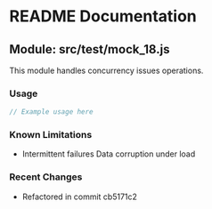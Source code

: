 # README Documentation

## Module: src/test/mock_18.js

This module handles concurrency issues operations.

### Usage

```java
// Example usage here
```

### Known Limitations

- Intermittent failures Data corruption under load

### Recent Changes

- Refactored in commit cb5171c2

